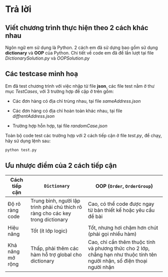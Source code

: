 # Trả lời  

## Viết chương trình thực hiện theo 2 cách khác nhau

Ngôn ngữ em sử dụng là Python. $2$ cách em đã sử dựng bao gồm sử dụng **dictionary** và **OOP** của Python. Chi tiết về code em đã để lần lượt tại file *DictionarySolution.py* và *OOPSolution.py*

## Các testcase minh hoạ

Em đã test chương trình với việc nhập từ file **json**, các file test nằm ở thư mục *TestCases*, với 3 trường hợp đề cập ở trên gồm:

- Các đơn hàng có địa chỉ trùng nhau,  tại file *sameAddress.json*

- Các đơn hàng có địa chỉ hoàn toàn khác nhau,  tại file *diffrentAddress.json*

- Trường hợp hỗn hợp, tại file *randomCase.json*

Toàn bộ code test các trường hợp với 2 cách tiếp cận ở file *test.py*, để chạy, hãy sử dụng lệnh sau:

```bash
python test.py
```

## Ưu nhược điểm của 2 cách tiếp cận

| Cách tiếp cận              | `Dictionary`                 | OOP (`Order`, `OrderGroup`)  |
| --------------------- | ----------------------------- | ---------------------------- |
| Độ rõ ràng code       | Trung bình, người lập trình phải chú thích rõ ràng cho các key trong dictionary                    | Cao, có thể code được ngay từ bản thiết kế hoặc yêu cầu đề bài                        |
| Hiệu năng             | Tốt (ít lớp logic)            | Tốt, nhưng hơi chậm hơn chút (phải gọi nhiều hàm) |
| Khả năng mở rộng      | Thấp, phải thêm các hàm hỗ trợ global cho dictionary   | Cao, chỉ cần thêm thuộc tính và phương thức cho 2 lớp, chẳng hạn như thuộc tính tên người nhận, số điện thoại người nhận|
